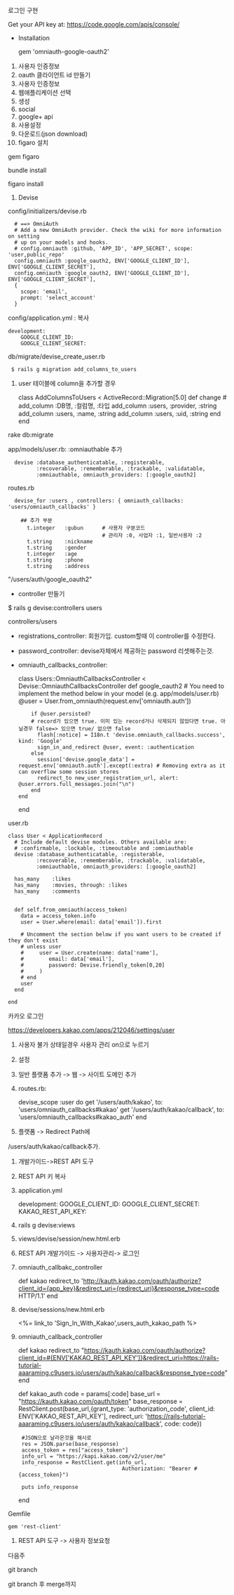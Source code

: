 로그인 구현

Get your API key at: https://code.google.com/apis/console/  

- Installation

    gem 'omniauth-google-oauth2'

1. 사용자 인증정보
2. oauth 클라이언트 id 만들기
3. 사용자 인증정보
4. 웹애플리케이션 선택
5. 생성
6. social
7. google+ api
8. 사용설정
9. 다운로드(json download)
10. figaro 설치

gem figaro

bundle install

figaro install

1. Devise

config/initializers/devise.rb

      # ==> OmniAuth
      # Add a new OmniAuth provider. Check the wiki for more information on setting
      # up on your models and hooks.
      # config.omniauth :github, 'APP_ID', 'APP_SECRET', scope: 'user,public_repo'
      config.omniauth :google_oauth2, ENV['GOOGLE_CLIENT_ID'], ENV['GOOGLE_CLIENT_SECRET'], 
      config.omniauth :google_oauth2, ENV['GOOGLE_CLIENT_ID'], ENV['GOOGLE_CLIENT_SECRET'], 
      {
        scope: 'email',
        prompt: 'select_account'
      }

config/application.yml : 복사 

    development:
    	GOOGLE_CLIENT_ID:
    	GOOGLE_CLIENT_SECRET:

db/migrate/devise_create_user.rb

     $ rails g migration add_columns_to_users

1. user 테이블에 column을 추가할 경우

    class AddColumnsToUsers < ActiveRecord::Migration[5.0]
      def change
        # add_column :DB명, :컬럼명, :타입
        add_column :users, :provider,		     :string
        add_column :users, :name,                 :string
        add_column :users, :uid,                  :string
      end
    end
    

rake db:migrate

app/models/user.rb: :omniauthable 추가

      devise :database_authenticatable, :registerable, 
             :recoverable, :rememberable, :trackable, :validatable,
             :omniauthable, omniauth_providers: [:google_oauth2]



routes.rb

      devise_for :users , controllers: { omniauth_callbacks: 'users/omniauth_callbacks' }

        ## 추가 부분
          t.integer   :gubun      # 사용자 구분코드
                                  # 관리자 :0, 사업자 :1, 일반사용자 :2
          t.string    :nickname
          t.string    :gender     
          t.integer   :age
          t.string    :phone
          t.string    :address

"/users/auth/google_oauth2"

- controller 만들기

$ rails g devise:controllers users

controllers/users

- registrations_controller: 회원가입. custom할때 이 controller를 수정한다.
- password_controller: devise자체에서 제공하는 password 리셋해주는것.
- omniauth_callbacks_controller:

    class Users::OmniauthCallbacksController < Devise::OmniauthCallbacksController
      def google_oauth2
          # You need to implement the method below in your model (e.g. app/models/user.rb)
          @user = User.from_omniauth(request.env['omniauth.auth'])
    
          if @user.persisted?
          # record가 있으면 true. 이미 있는 record거나 삭제되지 않았다면 true. 아닐경우 false=> 있으면 true/ 없으면 false
            flash[:notice] = I18n.t 'devise.omniauth_callbacks.success', kind: 'Google'
            sign_in_and_redirect @user, event: :authentication
          else
            session['devise.google_data'] = request.env['omniauth.auth'].except(:extra) # Removing extra as it can overflow some session stores
            redirect_to new_user_registration_url, alert: @user.errors.full_messages.join("\n")
          end
      end
    end

user.rb

    class User < ApplicationRecord
      # Include default devise modules. Others available are:
      # :confirmable, :lockable, :timeoutable and :omniauthable
      devise :database_authenticatable, :registerable, 
             :recoverable, :rememberable, :trackable, :validatable,
             :omniauthable, omniauth_providers: [:google_oauth2]
             
      has_many    :likes       
      has_many    :movies, through: :likes
      has_many    :comments
      
      
      def self.from_omniauth(access_token)
        data = access_token.info
        user = User.where(email: data['email']).first
    
        # Uncomment the section below if you want users to be created if they don't exist
        # unless user
        #     user = User.create(name: data['name'],
        #        email: data['email'],
        #        password: Devise.friendly_token[0,20]
        #     )
        # end
        user
      end
      
    end

카카오 로그인

https://developers.kakao.com/apps/212046/settings/user

1. 사용자 불가 상태일경우 사용자 관리 on으로 누르기 
2. 설정 
3. 일반 플랫폼 추가 -> 웹 -> 사이트 도메인 추가
4. routes.rb: 

      devise_scope :user do
        get '/users/auth/kakao', to: 'users/omniauth_callbacks#kakao'
        get '/users/auth/kakao/callback', to: 'users/omniauth_callbacks#kakao_auth'
      end

1. 플랫폼 -> Redirect Path에 

/users/auth/kakao/callback추가. 

1. 개발가이드->REST API 도구
2. REST API 키 복사
3. application.yml

    development:
        GOOGLE_CLIENT_ID: 
        GOOGLE_CLIENT_SECRET: 
        KAKAO_REST_API_KEY:  

1. rails g devise:views
2. views/devise/session/new.html.erb
3. REST API 개발가이드 -> 사용자관리-> 로그인
4. omniauth_callbakc_controller

    def kakao
        redirect_to 'http://kauth.kakao.com/oauth/authorize?client_id={app_key}&redirect_uri={redirect_uri}&response_type=code HTTP/1.1'
      end

1. devise/sessions/new.html.erb

    <%= link_to 'Sign_In_With_Kakao',users_auth_kakao_path %><br/>

1. omniauth_callback_controller

      def kakao
        redirect_to "https://kauth.kakao.com/oauth/authorize?client_id=#{ENV['KAKAO_REST_API_KEY']}&redirect_uri=https://rails-tutorial-aaaraming.c9users.io/users/auth/kakao/callback&response_type=code"
      end
      
      def kakao_auth
        code = params[:code]
        base_url = "https://kauth.kakao.com/oauth/token"
        base_response = RestClient.post(base_url,{grant_type: 'authorization_code',
                                                  client_id: ENV['KAKAO_REST_API_KEY'],
                                                  redirect_uri: 'https://rails-tutorial-aaaraming.c9users.io/users/auth/kakao/callback',
                                                  code: code})
                                       
        #JSON으로 날라온것을 해시로          
        res = JSON.parse(base_response)
        access_token = res["access_token"]
        info_url = "https://kapi.kakao.com/v2/user/me"
        info_response = RestClient.get(info_url, 
                                        Authorization: "Bearer #{access_token}")
                                        
        puts info_response
        
      end

Gemfile

    gem 'rest-client'

1. REST API 도구 -> 사용자 정보요청



다음주

git branch

git branch 후 merge까지 
